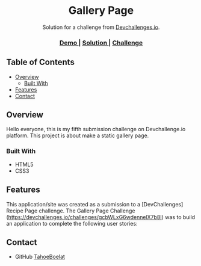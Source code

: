 <h1 align="center">Gallery Page</h1>

<div align="center">
   Solution for a challenge from  <a href="https://devchallenges.io/challenges/gcbWLxG6wdennelX7b8I">Devchallenges.io</a>.
</div>

<div align="center">
  <h3>
    <a href="https://gallerydevchallenge.netlify.app/">
      Demo
    </a>
    <span> | </span>
    <a href="https://github.com/TahoeBoelat/Responsive-Dev-Challenges/tree/main/my-gallery-project">
      Solution
    </a>
    <span> | </span>
    <a href="https://devchallenges.io/challenges/gcbWLxG6wdennelX7b8I">
      Challenge
    </a>
  </h3>
</div>

## Table of Contents

- [Overview](#overview)
  - [Built With](#built-with)
- [Features](#features)
- [Contact](#contact)

## Overview

Hello everyone, this is my fifth submission challenge on Devchallenge.io platform. This project is about make a static gallery page.

### Built With

- HTML5
- CSS3

## Features

This application/site was created as a submission to a [DevChallenges] Recipe Page challenge. The Gallery Page Challenge (https://devchallenges.io/challenges/gcbWLxG6wdennelX7b8I) was to build an application to complete the following user stories:

## Contact

- GitHub [TahoeBoelat](https://github.com/tahoeboelat)
